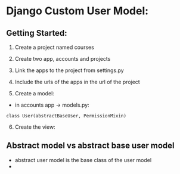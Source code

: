# Django Custom User Model:

## Getting Started:
1.  Create a project named courses
2.  Create two app, accounts and projects
3.  Link the apps to the project from settings.py
4.  Include the urls of the apps in the url of the project

5.  Create a model:
   * in accounts app -> models.py:
  ```
  class User(abstractBaseUser, PermissionMixin)
  ```

6. Create the view:
   


##  Abstract model vs abstract base user model
* abstract user model is the base class of the user model
* 
  